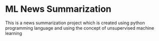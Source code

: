 # ML News Summarization
 This is a news summarization project which is created using python programming language and using the concept of unsupervised machine learning
